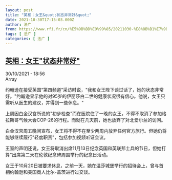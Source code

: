 ```yaml
---
layout: post
title: "英相：女王&quot;状态非常好&quot;"
date: 2021-10-30T17:15:03.000Z
author: 法广
from: https://www.rfi.fr/cn/%E5%9B%BD%E9%99%85/20211030-%E8%8B%B1%E7%9B%B8-%E5%A5%B3%E7%8E%8B-%E7%8A%B6%E6%80%81%E9%9D%9E%E5%B8%B8%E5%A5%BD
tags: [ 法广 ]
categories: [ 法广 ]
---
```

<!--1635614103000-->
[英相：女王&quot;状态非常好&quot;](https://www.rfi.fr/cn/%E5%9B%BD%E9%99%85/20211030-%E8%8B%B1%E7%9B%B8-%E5%A5%B3%E7%8E%8B-%E7%8A%B6%E6%80%81%E9%9D%9E%E5%B8%B8%E5%A5%BD)
------

<div>
<div>30/10/2021 - 18:56</div>Array<div >                    <p>约翰逊在接受英国“第四频道”采访时说，"我和女王陛下谈过话了，她的状态非常好。"约翰逊显示他的对95岁的伊丽莎白二世的健康状况很有信心。他说，女王只需听从医生的建议，并得到一些休息。"</p><p>上周因白金汉宫所说的"初步检查"而在医院住了一晚的女王，不得不取消了参加格拉斯哥气候大会COP-26的行程。而就在几天前，她也放弃了对北爱尔兰的访问。</p><p>白金汉宫周五晚间宣布，女王将不得不在至少两周内放弃任何官方旅行。但她仍将能够继续履行"轻度职责"，包括参加视频听证会议。</p><p>王室的声明还说，女王将取消出席11月13日纪念英国和英联邦士兵的节日，但她打算"出席第二天在伦敦纪念碑周围举行的纪念日活动。</p><p>女王于10月20日被要求休息，之前一天，她在温莎城堡举行的招待会上，曾与首相约翰逊和美国商人比尔-盖茨进行过交谈。</p>                                            <div data-selfpromo-newsletter>    </div>    <div data-selfpromo-app>    </div>                </div>
</div>
